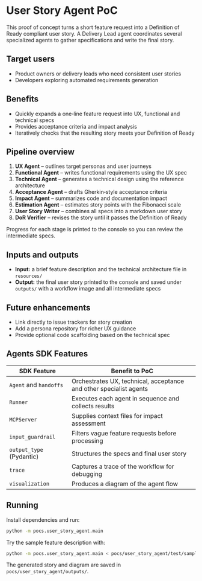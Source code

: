 # User Story Agent PoC

This proof of concept turns a short feature request into a Definition of Ready compliant user story. A Delivery Lead agent coordinates several specialized agents to gather specifications and write the final story.

## Target users
- Product owners or delivery leads who need consistent user stories
- Developers exploring automated requirements generation

## Benefits
- Quickly expands a one‑line feature request into UX, functional and technical specs
- Provides acceptance criteria and impact analysis
- Iteratively checks that the resulting story meets your Definition of Ready

## Pipeline overview
1. **UX Agent** – outlines target personas and user journeys
2. **Functional Agent** – writes functional requirements using the UX spec
3. **Technical Agent** – generates a technical design using the reference architecture
4. **Acceptance Agent** – drafts Gherkin‑style acceptance criteria
5. **Impact Agent** – summarizes code and documentation impact
6. **Estimation Agent** – estimates story points with the Fibonacci scale
7. **User Story Writer** – combines all specs into a markdown user story
8. **DoR Verifier** – revises the story until it passes the Definition of Ready

Progress for each stage is printed to the console so you can review the intermediate specs.

## Inputs and outputs
- **Input:** a brief feature description and the technical architecture file in `resources/`
- **Output:** the final user story printed to the console and saved under `outputs/` with a workflow image and all intermediate specs


## Future enhancements
- Link directly to issue trackers for story creation
- Add a persona repository for richer UX guidance
- Provide optional code scaffolding based on the technical spec

## Agents SDK Features

| SDK Feature | Benefit to PoC |
|-------------|----------------|
| `Agent` and `handoffs` | Orchestrates UX, technical, acceptance and other specialist agents |
| `Runner` | Executes each agent in sequence and collects results |
| `MCPServer` | Supplies context files for impact assessment |
| `input_guardrail` | Filters vague feature requests before processing |
| `output_type` (Pydantic) | Structures the specs and final user story |
| `trace` | Captures a trace of the workflow for debugging |
| `visualization` | Produces a diagram of the agent flow |

## Running
Install dependencies and run:

```bash
python -m pocs.user_story_agent.main
```

Try the sample feature description with:

```bash
python -m pocs.user_story_agent.main < pocs/user_story_agent/test/sample_input.txt
```

The generated story and diagram are saved in `pocs/user_story_agent/outputs/`.
